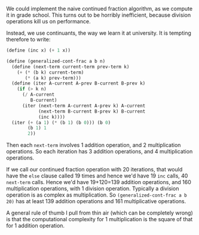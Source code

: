 We could implement the naive continued fraction algorithm, as we compute
it in grade school. This turns out to be horribly inefficient, because
division operations kill us on performance.

Instead, we use continuants, the way we learn it at university. It is
tempting therefore to write:
```scheme
(define (inc x) (+ 1 x))

(define (generalized-cont-frac a b n)
  (define (next-term current-term prev-term k)
    (+ (* (b k) current-term)
       (* (a k) prev-term)))
  (define (iter A-current A-prev B-current B-prev k)
    (if (> k n)
      (/ A-current
         B-current)
      (iter (next-term A-current A-prev k) A-current
            (next-term B-current B-prev k) B-current
            (inc k))))
  (iter (+ (a 1) (* (b 1) (b 0))) (b 0)
        (b 1) 1 
        2))
```
Then each `next-term` involves 1 addition operation, and 2
multiplication operations. So each iteration has 3 addition
operations, and 4 multiplication operations. 

If we call our continued fraction operation with 20 iterations, that
would have the `else` clause called 19 times and hence we'd have 19
`inc` calls, 40 `next-term` calls. Hence we'd have 19+120=139 addition
operations, and 160 multiplication operations, with 1 division
operation. Typically a division operation is as complex as
multiplication. So `(generalized-cont-frac a b 20)` has at least 139
addition operations and 161 multiplicative operations. 

A general rule of thumb I pull from thin air (which can be completely
wrong) is that the computational complexity for 1 multiplication is the
square of that for 1 addition operation.
